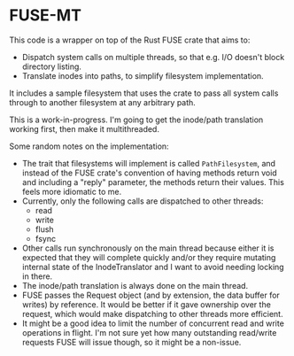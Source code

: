 # FUSE-MT

This code is a wrapper on top of the Rust FUSE crate that aims to:
* Dispatch system calls on multiple threads, so that e.g. I/O doesn't block directory listing.
* Translate inodes into paths, to simplify filesystem implementation.

It includes a sample filesystem that uses the crate to pass all system calls through to another filesystem at any arbitrary path.

This is a work-in-progress. I'm going to get the inode/path translation working first, then make it multithreaded.

Some random notes on the implementation:
* The trait that filesystems will implement is called `PathFilesystem`, and instead of the FUSE crate's convention of having methods return void and including a "reply" parameter, the methods return their values. This feels more idiomatic to me.
* Currently, only the following calls are dispatched to other threads:
    * read
    * write
    * flush
    * fsync
* Other calls run synchronously on the main thread because either it is expected that they will complete quickly and/or they require mutating internal state of the InodeTranslator and I want to avoid needing locking in there.
* The inode/path translation is always done on the main thread.
* FUSE passes the Request object (and by extension, the data buffer for writes) by reference. It would be better if it gave ownership over the request, which would make dispatching to other threads more efficient.
* It might be a good idea to limit the number of concurrent read and write operations in flight. I'm not sure yet how many outstanding read/write requests FUSE will issue though, so it might be a non-issue.
